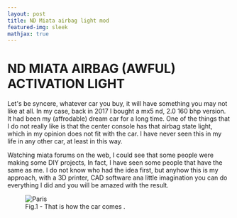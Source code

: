 ```yaml
---
layout: post
title: ND Miata airbag light mod
featured-img: sleek
mathjax: true
---
```


# ND MIATA AIRBAG (AWFUL) ACTIVATION LIGHT

Let's be syncere, whatever car you buy, it will have something you may not like at all. In my case, back in 2017 I bought a mx5 nd, 2.0 160 bhp version. It had been my (affrodable) dream car for a long time. One of the things that I do not really like is that the center console has that airbag state light, which in my opinion does not fit with the car. I have never seen this in my life in any other car, at least in this way. 

Watching miata forums on the web, I could see that some people were making some DIY projects, In fact, I have seen some people that have the same as me. I do not know who had the idea first, but anyhow this is my approach, with a 3D printer, CAD software ana little imagination you can do everything I did and you will be amazed with the result.

<figure>
    <img src="https://images0.autocasion.com/unsafe/700x/unoauto/09/2245/9ffa1167c661ae018ea1eb78cdab1dff4cf114d3.jpeg" alt="Paris" class="center">
    <figcaption>Fig.1 - That is how the car comes .</figcaption>
<figure>
